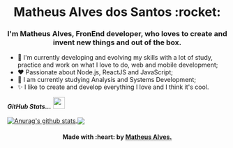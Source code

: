 <h1 align="center">
  Matheus Alves dos Santos :rocket:
</h1>

<h3 align="center">
  I'm Matheus Alves, FronEnd developer, who loves to create and invent new things and out of the box.
</h3>


- :telescope: I'm currently developing and evolving my skills with a lot of study, practice and work on what I love to do, web and mobile development;
- :heart: Passionate about Node.js, ReactJS and JavaScript;
- :book: I am currently studying Analysis and Systems Development;
- :sparkles: I like to create and develop everything I love and I think it's cool.


<i><b>GitHub Stats...</b></i> <img src="https://user-images.githubusercontent.com/5679180/79618120-0daffb80-80be-11ea-819e-d2b0fa904d07.gif" width="27px">
 
<a href="https://github.com/mattheussAL/mattheussAL">
  <img align="center" src="https://github-readme-stats.anuraghazra1.vercel.app/api?username=mattheussAL&show_icons=true&include_all_commits=true&theme=tokyonight" alt="Anurag's github stats" />
</a> 
<a href="https://github.com/mattheussAL/mattheussAL">
  <!-- Change the `github-readme-stats.anuraghazra1.vercel.app` to `github-readme-stats.vercel.app`  -->
  <img align="center" src="https://github-readme-stats.vercel.app/api/top-langs/?username=mattheussAL&layout=compact&theme=tokyonight" />
</a>

<h4 align="center">
Made with :heart: by <a href="https://www.linkedin.com/in/matheus-alves-dos-santos-b5038a184/" target="_blank">Matheus Alves.</a>
</h4>

